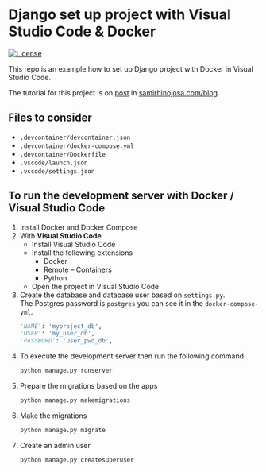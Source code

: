 # Django set up project with Visual Studio Code & Docker
[![License](https://img.shields.io/badge/License-Apache%202.0-blue.svg)](https://opensource.org/licenses/Apache-2.0)

This repo is an example how to set up Django project with Docker in Visual Studio Code.

The tutorial for this project is on [post](https://www.samirhinojosa.com/django-docker-visual-studio-code/) in [samirhinojosa.com/blog](https://www.samirhinojosa.com/blog/).

## Files to consider
- `.devcontainer/devcontainer.json`
- `.devcontainer/docker-compose.yml`
- `.devcontainer/Dockerfile`
- `.vscode/launch.json`
- `.vscode/settings.json`

## To run the development server with Docker / Visual Studio Code

1.  Install Docker and Docker Compose
2.  With **Visual Studio Code**
    - Install Visual Studio Code
    - Install the following extensions
        - Docker
        - Remote – Containers
        - Python
    - Open the project in Visual Studio Code
3.  Create the database and database user based on `settings.py`.\
The Postgres password is `postgres` you can see it in the `docker-compose-yml`. 
    ```python
    'NAME': 'myproject_db',
    'USER': 'my_user_db',
    'PASSWORD': 'user_pwd_db',
    ```
5.  To execute the development server then run the following command
    ```python
    python manage.py runserver 
    ```
6.  Prepare the migrations based on the apps
    ```python
    python manage.py makemigrations 
    ```
7.  Make the migrations
    ```python
    python manage.py migrate 
    ```
8.  Create an admin user
    ```python
    python manage.py createsuperuser
    ```